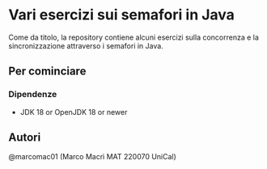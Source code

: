 # Vari esercizi sui semafori in Java
Come da titolo, la repository contiene alcuni esercizi sulla concorrenza e la sincronizzazione attraverso i semafori in Java.
## Per cominciare

### Dipendenze
* JDK 18 or OpenJDK 18 or newer

## Autori

@marcomac01 (Marco Macrì MAT 220070 UniCal)
